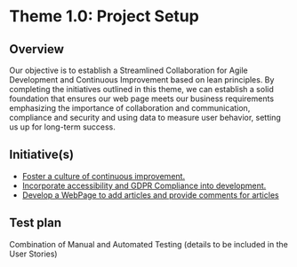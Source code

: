 # Theme 1.0: Project Setup
## Overview
Our objective is to establish a Streamlined Collaboration for Agile Development and Continuous Improvement based on lean principles. By completing the initiatives outlined in this theme, we can establish a
solid foundation that ensures our web page meets our business requirements emphasizing the importance of collaboration and communication,
compliance and security and using data to measure user behavior, setting us up for long-term success.
## Initiative(s)

* [Foster a culture of continuous improvement.](initiatives/initiative_continuousimprovement.md)
* [Incorporate accessibility and GDPR Compliance into development.](initiatives/initiative_gdprcompliance.md)
* [Develop a WebPage to add articles and provide comments for articles](initiatives/initiative_addarticles.md)

## Test plan
Combination of Manual and Automated Testing (details to be included in the User Stories)